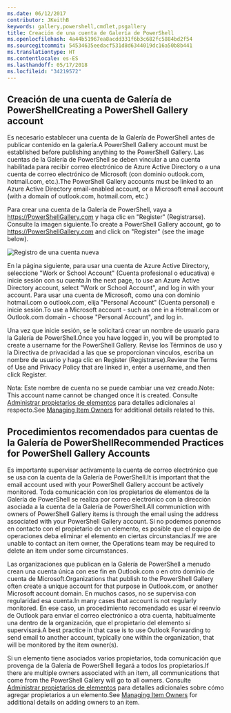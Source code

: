 ```yaml
---
ms.date: 06/12/2017
contributor: JKeithB
keywords: gallery,powershell,cmdlet,psgallery
title: Creación de una cuenta de Galería de PowerShell
ms.openlocfilehash: 4a44b51967ea8acdd331f6b3c682fc5884bd2f54
ms.sourcegitcommit: 54534635eedacf531d8d6344019dc16a50b8b441
ms.translationtype: HT
ms.contentlocale: es-ES
ms.lasthandoff: 05/17/2018
ms.locfileid: "34219572"
---
```

## <a name="creating-a-powershell-gallery-account"></a><span data-ttu-id="03850-103">Creación de una cuenta de Galería de PowerShell</span><span class="sxs-lookup"><span data-stu-id="03850-103">Creating a PowerShell Gallery account</span></span>

<span data-ttu-id="03850-104">Es necesario establecer una cuenta de la Galería de PowerShell antes de publicar contenido en la galería.</span><span class="sxs-lookup"><span data-stu-id="03850-104">A PowerShell Gallery account must be established before publishing anything to the PowerShell Gallery.</span></span>
<span data-ttu-id="03850-105">Las cuentas de la Galería de PowerShell se deben vincular a una cuenta habilitada para recibir correo electrónico de Azure Active Directory o a una cuenta de correo electrónico de Microsoft (con dominio outlook.com, hotmail.com, etc.).</span><span class="sxs-lookup"><span data-stu-id="03850-105">The PowerShell Gallery accounts must be linked to an Azure Active Directory email-enabled account, or a Microsoft email account (with a domain of outlook.com, hotmail.com, etc.)</span></span>

<span data-ttu-id="03850-106">Para crear una cuenta de la Galería de PowerShell, vaya a https://PowerShellGallery.com y haga clic en "Register" (Registrarse). Consulte la imagen siguiente.</span><span class="sxs-lookup"><span data-stu-id="03850-106">To create a PowerShell Gallery account, go to https://PowerShellGallery.com and click on "Register" (see the image below).</span></span>

![Registro de una cuenta nueva](../../Images/CreatingAccount-Register.png)

<span data-ttu-id="03850-108">En la página siguiente, para usar una cuenta de Azure Active Directory, seleccione "Work or School Account" (Cuenta profesional o educativa) e inicie sesión con su cuenta.</span><span class="sxs-lookup"><span data-stu-id="03850-108">In the next page, to use an Azure Active Directory account, select "Work or School Account", and log in with your account.</span></span>
<span data-ttu-id="03850-109">Para usar una cuenta de Microsoft, como una con dominio hotmail.com o outlook.com, elija "Personal Account" (Cuenta personal) e inicie sesión.</span><span class="sxs-lookup"><span data-stu-id="03850-109">To use a Microsoft account - such as one in a Hotmail.com or Outlook.com domain - choose "Personal Account", and log in.</span></span>

<span data-ttu-id="03850-110">Una vez que inicie sesión, se le solicitará crear un nombre de usuario para la Galería de PowerShell.</span><span class="sxs-lookup"><span data-stu-id="03850-110">Once you have logged in, you will be prompted to create a username for the PowerShell Gallery.</span></span>
<span data-ttu-id="03850-111">Revise los Términos de uso y la Directiva de privacidad a las que se proporcionan vínculos, escriba un nombre de usuario y haga clic en Register (Registrarse).</span><span class="sxs-lookup"><span data-stu-id="03850-111">Review the Terms of Use and Privacy Policy that are linked in, enter a username, and then click Register.</span></span>

<span data-ttu-id="03850-112">Nota: Este nombre de cuenta no se puede cambiar una vez creado.</span><span class="sxs-lookup"><span data-stu-id="03850-112">Note: This account name cannot be changed once it is created.</span></span>
<span data-ttu-id="03850-113">Consulte [Administrar propietarios de elementos](https://msdn.microsoft.com/powershell/gallery/psgallery/managing-item-owners) para detalles adicionales al respecto.</span><span class="sxs-lookup"><span data-stu-id="03850-113">See [Managing Item Owners](https://msdn.microsoft.com/powershell/gallery/psgallery/managing-item-owners) for additional details related to this.</span></span>

## <a name="recommended-practices-for-powershell-gallery-accounts"></a><span data-ttu-id="03850-114">Procedimientos recomendados para cuentas de la Galería de PowerShell</span><span class="sxs-lookup"><span data-stu-id="03850-114">Recommended Practices for PowerShell Gallery Accounts</span></span>

<span data-ttu-id="03850-115">Es importante supervisar activamente la cuenta de correo electrónico que se usa con la cuenta de la Galería de PowerShell.</span><span class="sxs-lookup"><span data-stu-id="03850-115">It is important that the email account used with your PowerShell Gallery account be actively monitored.</span></span>
<span data-ttu-id="03850-116">Toda comunicación con los propietarios de elementos de la Galería de PowerShell se realiza por correo electrónico con la dirección asociada a la cuenta de la Galería de PowerShell.</span><span class="sxs-lookup"><span data-stu-id="03850-116">All communiction with owners of PowerShell Gallery items is through the email using the address associated with your PowerShell Gallery account.</span></span>
<span data-ttu-id="03850-117">Si no podemos ponernos en contacto con el propietario de un elemento, es posible que el equipo de operaciones deba eliminar el elemento en ciertas circunstancias.</span><span class="sxs-lookup"><span data-stu-id="03850-117">If we are unable to contact an item owner, the Operations team may be required to delete an item under some circumstances.</span></span>

<span data-ttu-id="03850-118">Las organizaciones que publican en la Galería de PowerShell a menudo crean una cuenta única con ese fin en Outlook.com o en otro dominio de cuenta de Microsoft.</span><span class="sxs-lookup"><span data-stu-id="03850-118">Organizations that publish to the PowerShell Gallery often create a unique account for that purpose in Outlook.com, or another Microsoft account domain.</span></span>
<span data-ttu-id="03850-119">En muchos casos, no se supervisa con regularidad esa cuenta.</span><span class="sxs-lookup"><span data-stu-id="03850-119">In many cases that account is not regularly monitored.</span></span>
<span data-ttu-id="03850-120">En ese caso, un procedimiento recomendado es usar el reenvío de Outlook para enviar el correo electrónico a otra cuenta, habitualmente una dentro de la organización, que el propietario del elemento sí supervisará.</span><span class="sxs-lookup"><span data-stu-id="03850-120">A best practice in that case is to use Outlook Forwarding to send email to another account, typically one within the organization, that will be monitored by the item owner(s).</span></span>

<span data-ttu-id="03850-121">Si un elemento tiene asociados varios propietarios, toda comunicación que provenga de la Galería de PowerShell llegará a todos los propietarios.</span><span class="sxs-lookup"><span data-stu-id="03850-121">If there are multiple owners associated with an item, all communications that come from the PowerShell Gallery will go to all owners.</span></span>
<span data-ttu-id="03850-122">Consulte [Administrar propietarios de elementos](https://msdn.microsoft.com/powershell/gallery/psgallery/managing-item-owners) para detalles adicionales sobre cómo agregar propietarios a un elemento.</span><span class="sxs-lookup"><span data-stu-id="03850-122">See [Managing Item Owners](https://msdn.microsoft.com/powershell/gallery/psgallery/managing-item-owners) for additional details on adding owners to an item.</span></span>